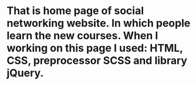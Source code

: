 # That is home page of social networking website. In which people learn the new courses. When I working on this page I used: HTML, CSS, preprocessor SCSS and library jQuery.
